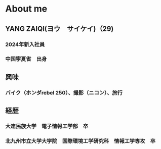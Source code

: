 # About me

## YANG ZAIQI(ヨウ　サイケイ)（29)

### 2024年新入社員

### 中国寧夏省　出身

## 興味

### バイク（ホンダrebel 250）、撮影（ニコン）、旅行

## 経歴

### 大連民族大学　電子情報工学部　卒

### 北九州市立大学大学院　国際環境工学研究科　情報工学専攻　卒

